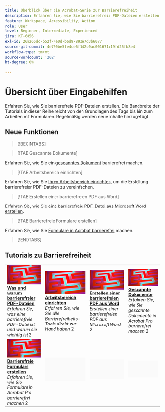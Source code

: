 ```yaml
---
title: Überblick über die Acrobat-Serie zur Barrierefreiheit
description: Erfahren Sie, wie Sie barrierefreie PDF-Dateien erstellen
feature: Workspace, Accessibility, Action
role: User
level: Beginner, Intermediate, Experienced
jira: KT-6856
exl-id: 26b265dc-b52f-4e0d-b6d9-893e7d3b6077
source-git-commit: 4e790be5fe4ce6f142c0ac001671c19fd25fb8e4
workflow-type: tm+mt
source-wordcount: '202'
ht-degree: 0%

---
```


# Übersicht über Eingabehilfen

Erfahren Sie, wie Sie barrierefreie PDF-Dateien erstellen. Die Bandbreite der Tutorials in dieser Reihe reicht von den Grundlagen des Tags bis hin zum Arbeiten mit Formularen. Regelmäßig werden neue Inhalte hinzugefügt.

## Neue Funktionen

>[!BEGINTABS]

>[!TAB Gescannte Dokumente]

Erfahren Sie, wie Sie ein [gescanntes Dokument](scanned-documents.md) barrierefrei machen.

>[!TAB Arbeitsbereich einrichten]

Erfahren Sie, wie Sie [Ihren Arbeitsbereich einrichten](set-up-workspace.md), um die Erstellung barrierefreier PDF-Dateien zu vereinfachen.

>[!TAB Erstellen einer barrierefreien PDF aus Word]

Erfahren Sie, wie Sie [eine barrierefreie PDF-Datei aus Microsoft Word erstellen](create-accessible-from-word.md).

>[!TAB Barrierefreie Formulare erstellen]

Erfahren Sie, wie Sie [Formulare in Acrobat barrierefrei](create-accessible-forms.md) machen.

>[!ENDTABS]

## Tutorials zu Barrierefreiheit

<table style="table-layout:fixed">
<tr>
  <td>
    <a href="what-why-accessible-pdf.md">
      <img alt="Was und warum barrierefreier PDF" src="../assets/accessibility-series-2025.png" />
    </a>
    <div>
    <a href="what-why-accessible-pdf.md"><strong>Was und warum barrierefreier PDF-Dateien</strong></a>
    </div>
    <em>Erfahren Sie, was eine barrierefreie PDF-Datei ist und warum sie wichtig ist</em>
    2<br>
  </td>
  <td>
    <a href="set-up-workspace.md">
      <img alt="Arbeitsbereich einrichten." src="../assets/accessibility-series-2025.png" />
    </a>
    <div>
    <a href="set-up-workspace.md"><strong>Arbeitsbereich einrichten</strong></a>
    </div>
    <em>Erfahren Sie, wie Sie alle Barrierefreiheits-Tools direkt zur Hand haben</em>
    2<br>
  </td>
  <td>
    <a href="create-accessible-from-word.md">
      <img alt="Erstellen einer barrierefreien PDF aus Word" src="../assets/accessibility-series-2025.png" />
    </a>
    <div>
    <a href="create-accessible-from-word.md"><strong>Erstellen einer barrierefreien PDF aus Word</strong></a>
    </div>
    <em>Erstellen einer barrierefreien PDF aus Microsoft Word</em>
    2<br>
  </td>
  <td>
    <a href="scanned-documents.md">
      <img alt="Gescannte Dokumente" src="../assets/accessibility-series-2025.png" />
    </a>
    <div>
    <a href="scanned-documents.md"><strong>Gescannte Dokumente</strong></a>
    </div>
    <em>Erfahren Sie, wie Sie gescannte Dokumente in Acrobat Pro barrierefrei machen</em>
    2<br>
  </td>
</tr>
<tr>
  <td>
    <a href="create-accessible-forms.md">
      <img alt="Barrierefreie Formulare erstellen" src="../assets/accessibility-series-2025.png" />
    </a>
    <div>
    <a href="create-accessible-forms.md"><strong>Barrierefreie Formulare erstellen</strong></a>
    </div>
    <em>Erfahren Sie, wie Sie Formulare in Acrobat Pro barrierefrei machen</em>
    2<br>
  </td>
  <td>
        <img alt="Spacer" src="../assets/Grayspacer.png" />
        <div>
        <br>
  </td>
  <td>
        <img alt="Spacer" src="../assets/Grayspacer.png" />
        <div>
        <br>
  </td>
  <td>
        <img alt="Spacer" src="../assets/Grayspacer.png" />
        <div>
        <br>
  </td>
</tr>
</table>
